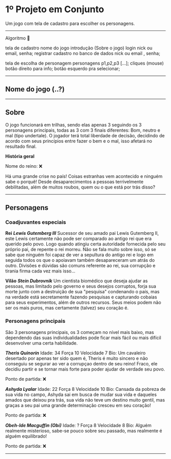 # 1º Projeto em Conjunto

Um jogo com tela de cadastro para escolher os personagens.

____________________________________________________________________________________________________________________________________________________________________________________________________________________________________________________________________________________________________________________________________

Algoritmo :arrow_down_small:

tela de cadastro
    nome do jogo
       introdução (Sobre o jogo)
          login
            nick ou email, senha;
          registrar cadastro no banco de dados
            nick ou email , senha;

tela de escolha de personagem
  personagens
    p1,p2,p3 [...];
     cliques (mouse)
       botão direito para info;
       botão esquerdo pra selecionar;

____________________________________________________________________________________________________________________________________________________________________________________________________________________________________________________________________________________________________________________________________

## Nome do jogo (..?)

____________________________________________________________________________________________________________________________________________________________________________________________________________________________________________________________________________________________________________________________________

## Sobre

O jogo funcionará em trilhas, sendo elas apenas 3 seguindo os 3 personagens principais, todas as 3 com 3 finais diferentes: Bom, neutro e mal (tipo undertale). O jogador terá total liberdade de decisão, decidindo de acordo com seus princípios entre fazer o bem e o mal, isso afetará no resultado final.

__História geral__

Nome do reino: ❌

Há uma grande crise no país! Coisas estranhas vem acontecido e ninguém sabe o porquê! Desde desaparecimentos a pessoas terrivelmente debilitadas, além de muitos roubos, quem ou o que está por trás disso?

____________________________________________________________________________________________________________________________________________________________________________________________________________________________________________________________________________________________________________________________________

## Personagens

### Coadjuvantes especiais

__Rei__
__*Lewis Gutemberg III*__
Sucessor de seu amado pai Lewis Gutemberg II, este Lewis certamente não pode ser comparado ao antigo rei que era querido pelo povo. Logo quando atingiu certa autoridade fornecida pelo seu próprio pai, de repente o rei morreu. Não se fala muito sobre isso, só se sabe que ninguém foi capaz de ver a sepultura do antigo rei e logo em seguida todos os que o apoiavam também desapareceram um atrás do outro. Divisões e dúvidas são comuns referente ao rei, sua corrupção e tirania firma cada vez mais isso...

__Vilão__
__*Stein Dubrovnik*__
Um cientista biomédico que deseja ajudar as pessoas, mas limitado pelo governo e seus desejos corruptos, forja sua morte junto com a destruição de sua "pesquisa" condenando o país, mas na verdade está secretamente fazendo pesquisas e capturando cobaias para seus experimentos, além de outros recursos. Seus meios podem não ser os mais puros, mas certamente (talvez) seu coração é.

### Personagens principais

São 3 personagens principais, os 3 começam no nível mais baixo, mas dependendo das suas individualidades pode ficar mais fácil ou mais difícil desenvolver uma certa habilidade.

*__Theris Quinorin__*
Idade: 34
Força 10
Velocidade 7
Bio: Um cavaleiro desertado por apenas ter sido quem é, Theris é muito sincero e não conseguiu se segurar ao ver a corrupçao dentro de seu reino! Fraco, ele decidiu partir e se tornar mais forte para poder ajudar de verdade seu povo.

Ponto de partida: ❌

*__Ashyda Lyalar__*
Idade: 22
Força 8
Velocidade 10
Bio: Cansada da pobreza de sua vida no campo, Ashyda sai em busca de mudar sua vida e daqueles amados que deixou pra trás, sua vida não teve um destino muito gentil, mas graças a seu pai uma grande determinação cresceu em seu coração!

Ponto de partida: ❌

*__Obeh-Ide Macguffin (Obi)__*
Idade: ?
Força 8
Velocidade 8
Bio: Alguém realmente misterioso, sabe-se pouco sobre seu passado, mas realmente é alguém equilibrado!

Ponto de partida: ❌

____________________________________________________________________________________________________________________________________________________________________________________________________________________________________________________________________________________________________________________________________

 
